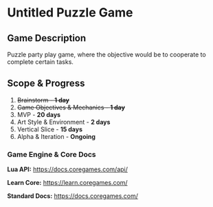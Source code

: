 # Untitled Puzzle Game


## Game Description

Puzzle party play game, where the objective would be to cooperate to complete certain tasks.

## Scope & Progress

1. ~~Brainstorm - **1 day**~~
2. ~~Game Objectives & Mechanics - **1 day**~~
3. MVP - **20 days**
4. Art Style & Environment - **2 days**
5. Vertical Slice - **15 days**
6. Alpha & Iteration - **Ongoing**





### Game Engine & Core Docs

**Lua API:**
https://docs.coregames.com/api/

**Learn Core:**
https://learn.coregames.com/

**Standard Docs:**
https://docs.coregames.com/

